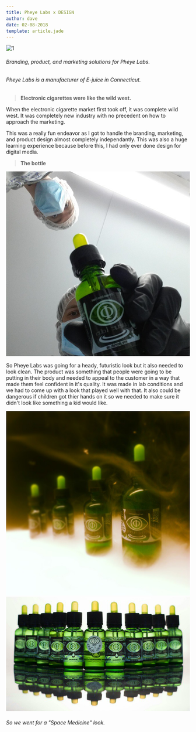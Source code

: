 ```yaml
---
title: Pheye Labs x DESIGN
author: dave
date: 02-08-2018
template: article.jade
---
```

![1](9.jpg)



###### Branding, product, and marketing solutions for Pheye Labs.

###### Pheye Labs is a manufacturer of E-juice in Connecticut.

<span class="more">

> __Electronic cigarettes were like the wild west.__

When the electronic cigarette market first took off, it was complete wild west. It was completely new industry with no precedent on how to approach the marketing.

This was a really fun endeavor as I got to handle the branding, marketing, and product design almost completely independantly. This was also a huge learning experience because before this, I had only ever done design for digital media.

> __The bottle__

![2](1.jpg)

So Pheye Labs was going for a heady, futuristic look but it also needed to look clean. The product was something that people were going to be putting in their body and needed to appeal to the customer in a way that made them feel confident in it's quality. It was made in lab conditions and we had to come up with a look that played well with that. It also could be dangerous if children got thier hands on it so we needed to make sure it didn't look like something a kid would like.

![3](2.jpg)![4](12.png)

###### So we went for a "Space Medicine" look.


